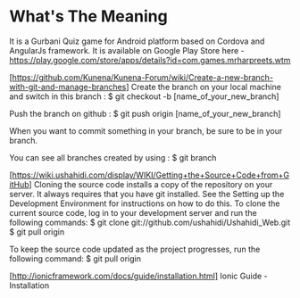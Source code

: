 What's The Meaning
==================
It is a Gurbani Quiz game for Android platform based on Cordova and AngularJs framework. It is available on Google Play Store here - https://play.google.com/store/apps/details?id=com.games.mrharpreets.wtm

[https://github.com/Kunena/Kunena-Forum/wiki/Create-a-new-branch-with-git-and-manage-branches]
Create the branch on your local machine and switch in this branch :
$ git checkout -b [name_of_your_new_branch]

Push the branch on github :
$ git push origin [name_of_your_new_branch]

When you want to commit something in your branch, be sure to be in your branch.

You can see all branches created by using :
$ git branch

[https://wiki.ushahidi.com/display/WIKI/Getting+the+Source+Code+from+GitHub]
Cloning the source code installs a copy of the repository on your server. It always requires that you have git installed. See the Setting up the Development Environment for instructions on how to do this. To clone the current source code, log in to your development server and run the following commands:
$ git clone git://github.com/ushahidi/Ushahidi_Web.git
$ git pull origin

To keep the source code updated as the project progresses, run the following command:
$ git pull origin

[http://ionicframework.com/docs/guide/installation.html]
Ionic Guide - Installation

